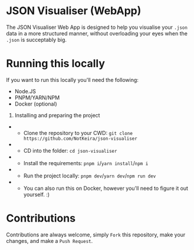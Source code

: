 # JSON Visualiser (WebApp)

The JSON Visualiser Web App is designed to help you visualise your `.json` data in a more structured manner, without overloading your eyes when the `.json` is succeptably big.

# Running this locally

If you want to run this locally you'll need the following:

- Node.JS
- PNPM/YARN/NPM
- Docker (optional)


1. Installing and preparing the project
- - Clone the repository to your CWD: `git clone https://github.com/NotKeira/json-visualiser`
- - CD into the folder: `cd json-visualiser`
- - Install the requirements: `pnpm i`/`yarn install`/`npm i`
- - Run the project locally: `pnpm dev`/`yarn dev`/`npm run dev`
- - You can also run this on Docker, however you'll need to figure it out yourself. :)

# Contributions

Contributions are always welcome, simply `Fork` this repository, make your changes, and make a `Push Request`.
